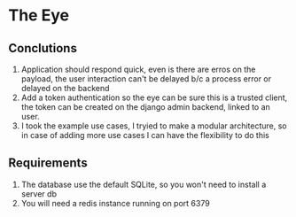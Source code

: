 # The Eye

## Conclutions

1) Application should respond quick, even is there are erros on the payload, the user interaction can't be delayed b/c a process error or delayed on the backend
2) Add a token authentication so the eye can be sure this is a trusted client, the token can be created on the django admin backend, linked to an user.
3) I took the example use cases, I tryied to make a modular architecture, so in case of adding more use cases I can have the flexibility to do this

## Requirements

1) The database use the default SQLite, so you won't need to install a server db
2) You will need a redis instance running on port 6379
